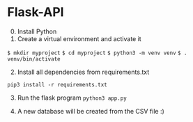 # Flask-API

0. Install Python
1. Create a virtual environment and activate it

`$ mkdir myproject`
`$ cd myproject`
`$ python3 -m venv venv`
`$ . venv/bin/activate`


2. Install all dependencies from requirements.txt

`pip3 install -r requirements.txt `

3. Run the flask program 
`python3 app.py`

4. A new database will be created from the CSV file :) 
